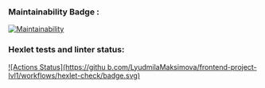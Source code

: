 ### Maintainability Badge :
[![Maintainability](https://api.codeclimate.com/v1/badges/a99a88d28ad37a79dbf6/maintainability)](https://codeclimate.com/github/codeclimate/codeclimate/maintainability)

### Hexlet tests and linter status:
[![Actions Status](https://githu b.com/LyudmilaMaksimova/frontend-project-lvl1/workflows/hexlet-check/badge.svg)](https://github.com/LyudmilaMaksimova/frontend-project-lvl1/actions)